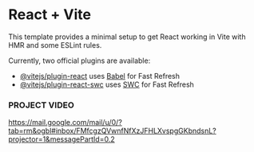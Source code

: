 # React + Vite

This template provides a minimal setup to get React working in Vite with HMR and some ESLint rules.

Currently, two official plugins are available:

- [@vitejs/plugin-react](https://github.com/vitejs/vite-plugin-react/blob/main/packages/plugin-react/README.md) uses [Babel](https://babeljs.io/) for Fast Refresh
- [@vitejs/plugin-react-swc](https://github.com/vitejs/vite-plugin-react-swc) uses [SWC](https://swc.rs/) for Fast Refresh


###  PROJECT VIDEO  ###

https://mail.google.com/mail/u/0/?tab=rm&ogbl#inbox/FMfcgzQVwnfNfXzJFHLXvspgGKbndsnL?projector=1&messagePartId=0.2
